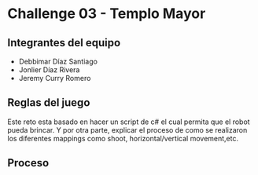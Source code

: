 # Challenge 03 - Templo Mayor

## Integrantes del equipo
- Debbimar Díaz Santiago
- Jonlier Díaz Rivera
- Jeremy Curry Romero

## Reglas del juego
Este reto esta basado en hacer un script de c# el cual permita que el robot pueda brincar. Y por otra parte, explicar el proceso de como se realizaron los diferentes mappings como shoot, horizontal/vertical movement,etc.

## Proceso



